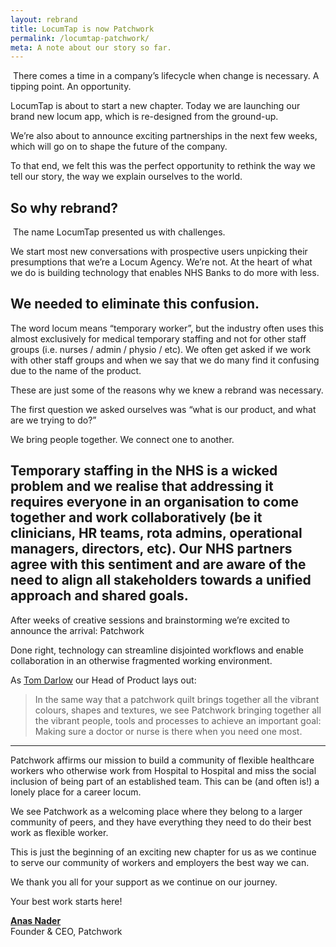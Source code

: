 ```yaml
---
layout: rebrand
title: LocumTap is now Patchwork
permalink: /locumtap-patchwork/
meta: A note about our story so far.
---
```

​
There comes a time in a company’s lifecycle when change is necessary. A tipping point. An opportunity.

LocumTap is about to start a new chapter. Today we are launching our brand new locum app, which is re-designed from the ground-up.

We’re also about to announce exciting partnerships in the next few weeks, which will go on to shape the future of the company.

To that end, we felt this was the perfect opportunity to rethink the way we tell our story, the way we explain ourselves to the world.
​
## So why rebrand?
​
The name LocumTap presented us with challenges.

We start most new conversations with prospective users unpicking their presumptions that we’re a Locum Agency. We’re not. At the heart of what we do is building technology that enables NHS Banks to do more with less.

We needed to eliminate this confusion.
​
---

The word locum means “temporary worker”, but the industry often uses this almost exclusively for medical temporary staffing and not for other staff groups (i.e. nurses / admin / physio / etc). We often get asked if we work with other staff groups and when we say that we do many find it confusing due to the name of the product.

These are just some of the reasons why we knew a rebrand was necessary.

The first question we asked ourselves was “what is our product, and what are we trying to do?”

We bring people together. We connect one to another.

Temporary staffing in the NHS is a wicked problem and we realise that addressing it requires everyone in an organisation to come together and work collaboratively (be it clinicians, HR teams, rota admins, operational managers, directors, etc). Our NHS partners agree with this sentiment and are aware of the need to align all stakeholders towards a unified approach and shared goals.
​
---

After weeks of creative sessions and brainstorming we’re excited to announce the arrival: Patchwork

Done right, technology can streamline disjointed workflows and enable collaboration in an otherwise fragmented working environment.

As [Tom Darlow](https://twitter.com/afroleft) our Head of Product lays out:
​
> In the same way that a patchwork quilt brings together all the vibrant colours, shapes and textures, we see Patchwork bringing together all the vibrant people, tools and processes to achieve an important goal: Making sure a doctor or nurse is there when you need one most.

---

Patchwork affirms our mission to build a community of flexible healthcare workers who otherwise work from Hospital to Hospital and miss the social inclusion of being part of an established team. This can be (and often is!) a lonely place for a career locum.

We see Patchwork as a welcoming place where they belong to a larger community of peers, and they have everything they need to do their best work as flexible worker.

This is just the beginning of an exciting new chapter for us as we continue to serve our community of workers and employers the best way we can.

We thank you all for your support as we continue on our journey.

Your best work starts here!

**[Anas Nader](https://twitter.com/anasnader)** <br />
Founder & CEO, Patchwork
